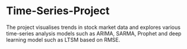 # Time-Series-Project
The project visualises trends in stock market data and explores various time-series analysis models such as ARIMA, SARMA, Prophet and deep learning model such as LTSM based on RMSE.
